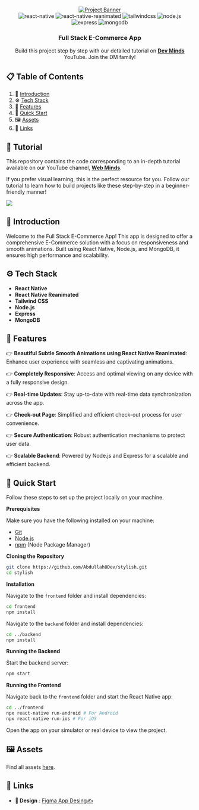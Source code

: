 
<div align="center">
  <br />
    <a href="https://bit.ly/3LboNOQ" target="_blank">
           <img src="https://i.postimg.cc/3xjm5F9w/main-thumbnail.png" alt="Project Banner">
    </a>
  <br />

  <div>
    <img src="https://img.shields.io/badge/-React_Native-black?style=for-the-badge&logoColor=white&logo=react&color=61DAFB" alt="react-native" />
    <img src="https://img.shields.io/badge/-React_Native_Reanimated-black?style=for-the-badge&logoColor=white&logo=react&color=61DAFB" alt="react-native-reanimated" />
    <img src="https://img.shields.io/badge/-Tailwind_CSS-black?style=for-the-badge&logoColor=white&logo=tailwindcss&color=06B6D4" alt="tailwindcss" />
    <img src="https://img.shields.io/badge/-Node.js-black?style=for-the-badge&logoColor=white&logo=node.js&color=339933" alt="node.js" />
    <img src="https://img.shields.io/badge/-Express-black?style=for-the-badge&logoColor=white&logo=express&color=000000" alt="express" />
    <img src="https://img.shields.io/badge/-MongoDB-black?style=for-the-badge&logoColor=white&logo=mongodb&color=47A248" alt="mongodb" />
  </div>

  <h3 align="center">Full Stack E-Commerce App</h3>

   <div align="center">
     Build this project step by step with our detailed tutorial on <a href="https://www.youtube.com/@Dev-Minds/videos" target="_blank"><b>Dev Minds</b></a> YouTube. Join the DM family!
    </div>
</div>
 
## 📋 Table of Contents

1. 🤖 [Introduction](#introduction)
2. ⚙️ [Tech Stack](#tech-stack)
3. 🔋 [Features](#features)
4. 🤸 [Quick Start](#quick-start)
5. 🖼️ [Assets](#assets)
6. 🔗 [Links](#links)

## 🚨 Tutorial

This repository contains the code corresponding to an in-depth tutorial available on our YouTube channel, <a href="https://www.youtube.com/@WebMindsYT/videos" target="_blank"><b>Web Minds</b></a>.

If you prefer visual learning, this is the perfect resource for you. Follow our tutorial to learn how to build projects like these step-by-step in a beginner-friendly manner!

<a href="https://youtu.be/LlfmFYDSn5I" target="_blank"><img src="https://github.com/sujatagunale/EasyRead/assets/151519281/1736fca5-a031-4854-8c09-bc110e3bc16d" /></a>

 
## <a name="introduction">🤖 Introduction</a>
Welcome to the Full Stack E-Commerce App! This app is designed to offer a comprehensive E-Commerce solution with a focus on responsiveness and smooth animations. Built using React Native, Node.js, and MongoDB, it ensures high performance and scalability.
 
## <a name="tech-stack">⚙️ Tech Stack</a>
- **React Native**
- **React Native Reanimated**
- **Tailwind CSS**
- **Node.js**
- **Express**
- **MongoDB**
 
## <a name="features"> 🔋 Features</a>
👉 **Beautiful Subtle Smooth Animations using React Native Reanimated**: Enhance user experience with seamless and captivating animations.

👉 **Completely Responsive**: Access and optimal viewing on any device with a fully responsive design.

👉 **Real-time Updates**: Stay up-to-date with real-time data synchronization across the app.

👉 **Check-out Page**: Simplified and efficient check-out process for user convenience.

👉 **Secure Authentication**: Robust authentication mechanisms to protect user data.

👉 **Scalable Backend**: Powered by Node.js and Express for a scalable and efficient backend.
 
## <a name="quick-start">🤸 Quick Start</a>
Follow these steps to set up the project locally on your machine.

**Prerequisites**

Make sure you have the following installed on your machine:

- [Git](https://git-scm.com/)
- [Node.js](https://nodejs.org/en)
- [npm](https://www.npmjs.com/) (Node Package Manager)

**Cloning the Repository**

```bash
git clone https://github.com/Abdullah0Dev/stylish.git
cd stylish
```


**Installation**

Navigate to the `frontend` folder and install dependencies:

```bash
cd frontend
npm install
```

Navigate to the `backend` folder and install dependencies:

```bash
cd ../backend
npm install
```

**Running the Backend**

Start the backend server:

```bash
npm start
```

**Running the Frontend**

Navigate back to the `frontend` folder and start the React Native app:

```bash
cd ../frontend
npx react-native run-android # For Android
npx react-native run-ios # For iOS
```

Open the app on your simulator or real device to view the project.
 
## <a name="assets">🖼️ Assets</a>
Find all assets [here](https://drive.google.com/drive/folders/1L1rxpyGG27UXTISyfPVtNuSHLIEc08FV?usp=sharing).

## <a name="links">🔗 Links</a>
- **🎨 Design** : [Figma App Desing✍](https://www.figma.com/design/r2oLfsjVOOHBRAmV9zxc8p/eCommerce-App-UI-Kit---Case-Study-Ecommerce-Mobile-App-UI-kit-(Community)?node-id=1-16990&t=aGKMq0fjCva2xjBh-1)

 
